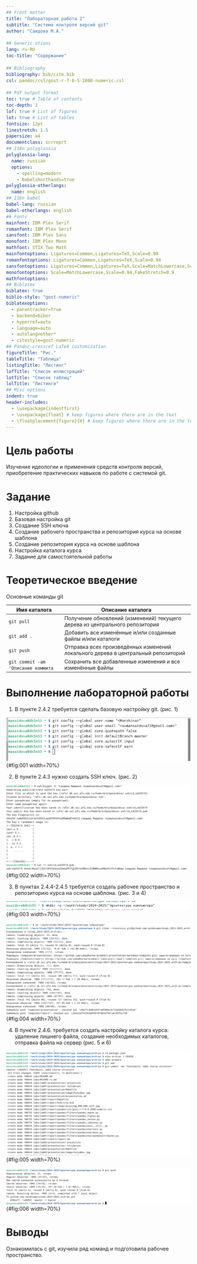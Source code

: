 ```yaml
---
## Front matter
title: "Лабораторная работа 2"
subtitle: "Система контроля версий git"
author: "Саидова М.А."

## Generic otions
lang: ru-RU
toc-title: "Содержание"

## Bibliography
bibliography: bib/cite.bib
csl: pandoc/csl/gost-r-7-0-5-2008-numeric.csl

## Pdf output format
toc: true # Table of contents
toc-depth: 2
lof: true # List of figures
lot: true # List of tables
fontsize: 12pt
linestretch: 1.5
papersize: a4
documentclass: scrreprt
## I18n polyglossia
polyglossia-lang:
  name: russian
  options:
	- spelling=modern
	- babelshorthands=true
polyglossia-otherlangs:
  name: english
## I18n babel
babel-lang: russian
babel-otherlangs: english
## Fonts
mainfont: IBM Plex Serif
romanfont: IBM Plex Serif
sansfont: IBM Plex Sans
monofont: IBM Plex Mono
mathfont: STIX Two Math
mainfontoptions: Ligatures=Common,Ligatures=TeX,Scale=0.94
romanfontoptions: Ligatures=Common,Ligatures=TeX,Scale=0.94
sansfontoptions: Ligatures=Common,Ligatures=TeX,Scale=MatchLowercase,Scale=0.94
monofontoptions: Scale=MatchLowercase,Scale=0.94,FakeStretch=0.9
mathfontoptions:
## Biblatex
biblatex: true
biblio-style: "gost-numeric"
biblatexoptions:
  - parentracker=true
  - backend=biber
  - hyperref=auto
  - language=auto
  - autolang=other*
  - citestyle=gost-numeric
## Pandoc-crossref LaTeX customization
figureTitle: "Рис."
tableTitle: "Таблица"
listingTitle: "Листинг"
lofTitle: "Список иллюстраций"
lotTitle: "Список таблиц"
lolTitle: "Листинги"
## Misc options
indent: true
header-includes:
  - \usepackage{indentfirst}
  - \usepackage{float} # keep figures where there are in the text
  - \floatplacement{figure}{H} # keep figures where there are in the text
---
```


# Цель работы
Изучение идеологии и применения средств контроля версий, приобретение практических навыков по работе с системой git.

# Задание 

1) Настройка github
2) Базовая настройка git
3) Создание SSH ключа
4) Создание рабочего пространства и репозитория курса на основе шаблона
5) Создание репозитория курса на основе шаблона
6) Настройка каталога курса
7) Задание для самостоятельной работы


# Теоретическое введение

 Основные команды git

| Имя каталога                       | Описание каталога                                                                                                          |
|------------------------------------|----------------------------------------------------------------------------------------------------------------------------|
| `git pull`                         | Получение обновлений (изменений) текущего дерева из центрального репозитория                                               |
| `git add .`                        | Добавить все изменённые и/или созданные файлы и/или каталоги                                                               |
| `git push`                         | Отправка всех произведённых изменений локального дерева в центральный репозиторий                                          |
| `git commit -am 'Описание коммита` | Сохранить все добавленные изменения и все изменённые файлы                                                                 |



# Выполнение лабораторной работы
1. В пункте 2.4.2 требуется сделать базовую настройку git. (рис. 1)

![рис. 1](image/рис1.jpg){#fig:001 width=70%} 

2. В пункте 2.4.3 нужно создать SSH ключ. (рис. 2)

![рис. 2](image/рис2.jpg){#fig:002 width=70%}

3. В пунктах 2.4.4-2.4.5 требуется создать рабочее пространство и репозиторию курса на основе шаблона. (рис. 3 и 4)

![рис. 3](image/рис.jpg){#fig:003 width=70%}

![рис. 4](image/рис4.jpg){#fig:004 width=70%} 

4. В пункте 2.4.6. требуется создать настройку каталога курса: удаление лишнего файла, создание необходимых каталогов, отправка файла на сервер (рис. 5 и 6) 

![рис. 5](image/рис5.jpg){#fig:005 width=70%} 

![рис. 6](image/рис6.jpg){#fig:006 width=70%} 

# Выводы

Ознакомилась с git, изучила ряд команд и подготовила рабочее пространство.
